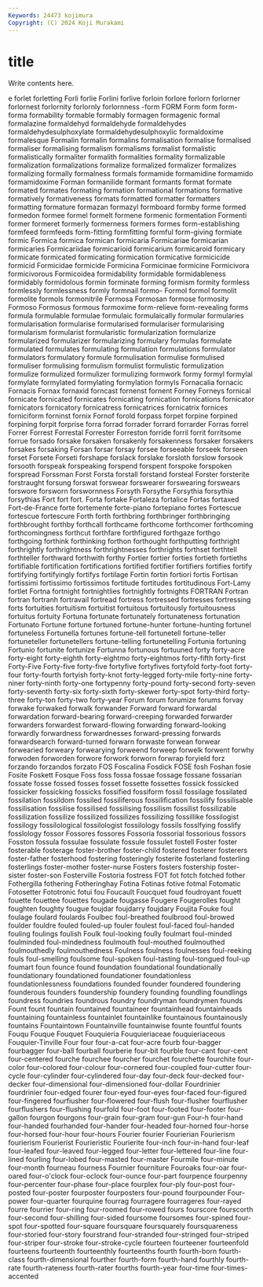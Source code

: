 ```yaml
---
Keywords: 24473 kojimura
Copyright: (C) 2024 Koji Murakami
---
```


# title

Write contents here.



e forlet
forletting Forli forlie Forlini forlive forloin forlore forlorn forlorner forlornest
forlornity forlornly forlornness -form FORM Form form form- forma formability
formable formably formagen formagenic formal formalazine formaldehyd formaldehyde formaldehydes formaldehydesulphoxylate
formaldehydesulphoxylic formaldoxime formalesque Formalin formalin formalins formalisation formalise formalised formaliser
formalising formalism formalisms formalist formalistic formalistically formaliter formalith formalities formality
formalizable formalization formalizations formalize formalized formalizer formalizes formalizing formally formalness
formals formamide formamidine formamido formamidoxime Forman formanilide formant formants format
formate formated formates formating formation formational formations formative formatively formativeness
formats formatted formatter formatters formatting formature formazan formazyl formboard formby
forme formed formedon formee formel formelt formene formenic formentation Formenti
former formeret formerly formerness formers formes form-establishing formfeed formfeeds form-fitting
formfitting formful form-giving formiate formic Formica formica formican formicaria Formicariae
formicarian formicaries Formicariidae formicarioid formicarium formicaroid formicary formicate formicated formicating
formication formicative formicicide formicid Formicidae formicide Formicina Formicinae formicine Formicivora
formicivorous Formicoidea formidability formidable formidableness formidably formidolous formin forminate forming
formism formity formless formlessly formlessness formly formnail formo- Formol formol
formolit formolite formols formonitrile Formosa Formosan formose formosity Formoso Formosus
formous formoxime form-relieve form-revealing forms formula formulable formulae formulaic formulaically
formular formularies formularisation formularise formularised formulariser formularising formularism formularist formularistic
formularization formularize formularized formularizer formularizing formulary formulas formulate formulated formulates
formulating formulation formulations formulator formulators formulatory formule formulisation formulise formulised
formuliser formulising formulism formulist formulistic formulization formulize formulized formulizer formulizing
formwork formy formyl formylal formylate formylated formylating formylation formyls Fornacalia
fornacic Fornacis Fornax fornaxid forncast fornenst fornent Forney Forneys fornical
fornicate fornicated fornicates fornicating fornication fornications fornicator fornicators fornicatory fornicatress
fornicatrices fornicatrix fornices forniciform forninst fornix Fornof forold forpass forpet
forpine forpined forpining forpit forprise forra forrad forrader forrard forrarder
Forras forrel Forrer Forrest Forrestal Forrester Forreston forride forril forrit
forritsome forrue forsado forsake forsaken forsakenly forsakenness forsaker forsakers forsakes
forsaking Forsan forsar forsay forsee forseeable forseek forseen forset Forsete
Forseti forshape forslack forslake forsloth forslow forsook forsooth forspeak forspeaking
forspend forspent forspoke forspoken forspread Forssman Forst Forsta forstall forstand
forsteal Forster forsterite forstraught forsung forswat forswear forswearer forswearing forswears
forswore forsworn forswornness Forsyth Forsythe Forsythia forsythia forsythias Fort fort
fort. Forta fortake Fortaleza fortalice Fortas fortaxed Fort-de-France forte fortemente
forte-piano fortepiano fortes Fortescue fortescue fortescure Forth forth forthbring forthbringer
forthbringing forthbrought forthby forthcall forthcame forthcome forthcomer forthcoming forthcomingness forthcut
forthfare forthfigured forthgaze forthgo forthgoing forthink forthinking forthon forthought forthputting
forthright forthrightly forthrightness forthrightnesses forthrights forthset forthtell forthteller forthward forthwith
forthy Fortier fortier forties fortieth fortieths fortifiable fortification fortifications fortified
fortifier fortifiers fortifies fortify fortifying fortifyingly fortifys fortilage Fortin fortin
fortiori fortis Fortisan fortissimi fortissimo fortissimos fortitude fortitudes fortitudinous Fort-Lamy
fortlet Fortna fortnight fortnightlies fortnightly fortnights FORTRAN Fortran fortran fortranh
fortravail fortread fortress fortressed fortresses fortressing forts fortuities fortuitism fortuitist
fortuitous fortuitously fortuitousness fortuitus fortuity Fortuna fortunate fortunately fortunateness fortunation
Fortunato Fortune fortune fortuned fortune-hunter fortune-hunting fortunel fortuneless Fortunella fortunes
fortune-tell fortunetell fortune-teller fortuneteller fortunetellers fortune-telling fortunetelling Fortunia fortuning Fortunio
fortunite fortunize Fortunna fortunous fortuuned forty forty-acre forty-eight forty-eighth forty-eightmo
forty-eightmos forty-fifth forty-first Forty-Five Forty-five forty-five fortyfive fortyfives fortyfold forty-foot
forty-four forty-fourth fortyish forty-knot forty-legged forty-mile forty-nine forty-niner forty-ninth forty-one
fortypenny forty-pound forty-second forty-seven forty-seventh forty-six forty-sixth forty-skewer forty-spot forty-third
forty-three forty-ton forty-two forty-year Forum forum forumize forums forvay forwake
forwaked forwalk forwander Forward forward forwardal forwardation forward-bearing forward-creeping forwarded
forwarder forwarders forwardest forward-flowing forwarding forward-looking forwardly forwardness forwardnesses forward-pressing
forwards forwardsearch forward-turned forwarn forwaste forwean forwear forwearied forweary forwearying
forweend forweep forwelk forwent forwhy forwoden forworden forwore forwork forworn
forwrap foryield forz forzando forzandos forzato FOS Foscalina Fosdick FOSE
fosh Foshan fosie Fosite Foskett Fosque Foss foss fossa fossae
fossage fossane fossarian fossate fosse fossed fosses fosset fossette fossettes
fossick fossicked fossicker fossicking fossicks fossified fossiform fossil fossilage fossilated
fossilation fossildom fossiled fossiliferous fossilification fossilify fossilisable fossilisation fossilise fossilised
fossilising fossilism fossilist fossilizable fossilization fossilize fossilized fossilizes fossilizing fossillike
fossilogist fossilogy fossilological fossilologist fossilology fossils fosslfying fosslify fosslology fossor
Fossores fossores Fossoria fossorial fossorious fossors Fosston fossula fossulae fossulate
fossule fossulet fostell Foster foster fosterable fosterage foster-brother foster-child fostered
fosterer fosterers foster-father fosterhood fostering fosteringly fosterite fosterland fosterling fosterlings
foster-mother foster-nurse Fosters fosters fostership foster-sister foster-son Fosterville Fostoria fostress
FOT fot fotch fotched fother Fothergilla fothering Fotheringhay Fotina Fotinas
fotive fotmal Fotomatic Fotosetter Fototronic fotui fou Foucault Foucquet foud
foudroyant fouett fouette fouettee fouettes fougade fougasse Fougere Fougerolles fought
foughten foughty fougue foujdar foujdarry foujdary Foujita Fouke foul foulage
foulard foulards Foulbec foul-breathed foulbrood foul-browed foulder fouldre fouled fouled-up
fouler foulest foul-faced foul-handed fouling foulings foulish Foulk foul-looking foully
foulmart foul-minded foulminded foul-mindedness foulmouth foul-mouthed foulmouthed foulmouthedly foulmouthedness Foulness
foulness foulnesses foul-reeking fouls foul-smelling foulsome foul-spoken foul-tasting foul-tongued foul-up
foumart foun founce found foundation foundational foundationally foundationary foundationed foundationer
foundationless foundationlessness foundations founded founder foundered foundering founderous founders foundership
foundery founding foundling foundlings foundress foundries foundrous foundry foundryman foundrymen
founds Fount fount fountain fountained fountaineer fountainhead fountainheads fountaining fountainless
fountainlet fountainlike fountainous fountainously fountains Fountaintown Fountainville fountainwise founte fountful
founts Fouqu Fouque Fouquet Fouquieria Fouquieriaceae fouquieriaceous Fouquier-Tinville Four four
four-a-cat four-acre fourb four-bagger fourbagger four-ball fourball fourberie four-bit fourble
four-cant four-cent four-centered fourche fourchee fourcher fourchet fourchette fourchite four-color
four-colored four-colour four-cornered four-coupled four-cutter four-cycle four-cylinder four-cylindered four-day four-deck
four-decked four-decker four-dimensional four-dimensioned four-dollar Fourdrinier fourdrinier four-edged fourer four-eyed
four-eyes four-faced four-figured four-fingered fourfiusher four-flowered four-flush four-flusher fourflusher fourflushers
four-flushing fourfold four-foot four-footed four-footer four-gallon fourgon fourgons four-grain four-gram
four-gun Four-h four-hand four-handed fourhanded four-hander four-headed four-horned four-horse four-horsed
four-hour four-hours Fourier fourier Fourierian Fourierism fourierism Fourierist Fourieristic Fourierite
four-inch four-in-hand four-leaf four-leafed four-leaved four-legged four-letter four-lettered four-line four-lined
fourling four-lobed four-masted four-master Fourmile four-minute four-month fourneau fourness Fournier
fourniture Fouroaks four-oar four-oared four-o'clock four-oclock four-ounce four-part fourpence fourpenny
four-percenter four-phase four-place fourplex four-ply four-post four-posted four-poster fourposter fourposters
four-pound fourpounder Four-power four-quarter fourquine fourrag fourragere fourrageres four-rayed fourre
fourrier four-ring four-roomed four-rowed fours fourscore fourscorth four-second four-shilling four-sided
foursome foursomes four-spined four-spot four-spotted four-square foursquare foursquarely foursquareness four-storied
four-story fourstrand four-stranded four-stringed four-striped four-striper four-stroke four-stroke-cycle fourteen fourteener
fourteenfold fourteens fourteenth fourteenthly fourteenths fourth fourth-born fourth-class fourth-dimensional fourther
fourth-form fourth-hand fourthly fourth-rate fourth-rateness fourth-rater fourths fourth-year four-time four-times-accented
